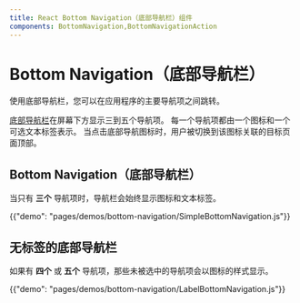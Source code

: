 ```yaml
---
title: React Bottom Navigation（底部导航栏）组件
components: BottomNavigation,BottomNavigationAction
---
```


# Bottom Navigation（底部导航栏）

<p class="description">使用底部导航栏，您可以在应用程序的主要导航项之间跳转。</p>

[底部导航栏](https://material.io/design/components/bottom-navigation.html)在屏幕下方显示三到五个导航项。 每一个导航项都由一个图标和一个可选文本标签表示。 当点击底部导航图标时，用户被切换到该图标关联的目标页面顶部。

## Bottom Navigation（底部导航栏）

当只有 **三个** 导航项时，导航栏会始终显示图标和文本标签。

{{"demo": "pages/demos/bottom-navigation/SimpleBottomNavigation.js"}}

## 无标签的底部导航栏

如果有 **四个** 或 **五个** 导航项，那些未被选中的导航项会以图标的样式显示。

{{"demo": "pages/demos/bottom-navigation/LabelBottomNavigation.js"}}
